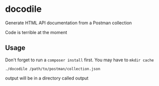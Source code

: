 docodile
========

Generate HTML API documentation from a Postman collection

Code is terrible at the moment

Usage
-----

Don't forget to run a ```composer install``` first. You may have to ```mkdir cache```

```./docodile /path/to/postman/collection.json```

output will be in a directory called output

